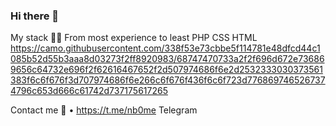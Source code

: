 ### Hi there 👋

My stack 👨‍💻 From most experience to least
PHP CSS HTML https://camo.githubusercontent.com/338f53e73cbbe5f114781e48dfcd44c1085b52d55b3aaa8d03273f2ff8920983/68747470733a2f2f696d672e736869656c64732e696f2f62616467652f2d507974686f6e2d2532333030373561383f6c6f676f3d707974686f6e266c6f676f436f6c6f723d7768697465267374796c653d666c61742d737175617265

Contact me 💌
• https://t.me/nb0me Telegram
